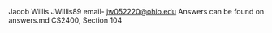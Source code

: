 Jacob Willis
JWillis89
email- jw052220@ohio.edu
Answers can be found on answers.md
CS2400, Section 104
